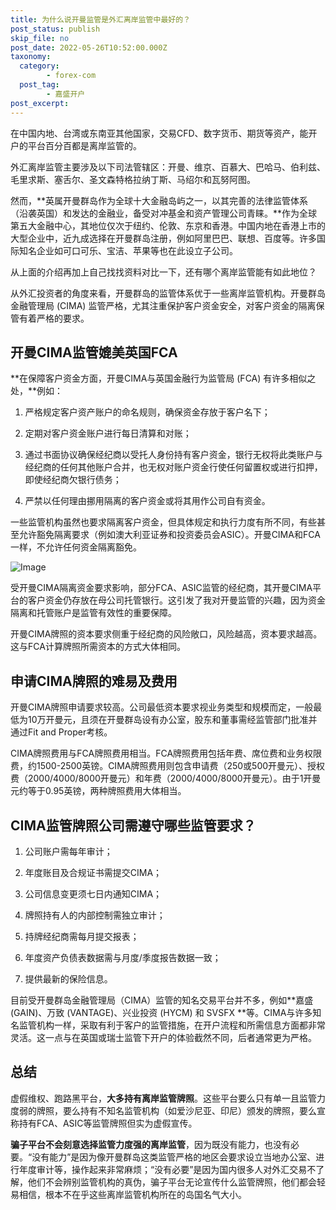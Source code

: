 ```yaml
---
title: 为什么说开曼监管是外汇离岸监管中最好的？
post_status: publish
skip_file: no
post_date: 2022-05-26T10:52:00.000Z
taxonomy:
  category:
        - forex-com
  post_tag:
        - 嘉盛开户
post_excerpt: 
---
```

在中国内地、台湾或东南亚其他国家，交易CFD、数字货币、期货等资产，能开户的平台百分百都是离岸监管的。

外汇离岸监管主要涉及以下司法管辖区：开曼、维京、百慕大、巴哈马、伯利兹、毛里求斯、塞舌尔、圣文森特格拉纳丁斯、马绍尔和瓦努阿图。

然而，**英属开曼群岛作为全球十大金融岛屿之一，以其完善的法律监管体系（沿袭英国）和发达的金融业，备受对冲基金和资产管理公司青睐。**作为全球第五大金融中心，其地位仅次于纽约、伦敦、东京和香港。中国内地在香港上市的大型企业中，近九成选择在开曼群岛注册，例如阿里巴巴、联想、百度等。许多国际知名企业如可口可乐、宝洁、苹果等也在此设立子公司。

从上面的介绍再加上自己找找资料对比一下，还有哪个离岸监管能有如此地位？

从外汇投资者的角度来看，开曼群岛的监管体系优于一些离岸监管机构。开曼群岛金融管理局 (CIMA) 监管严格，尤其注重保护客户资金安全，对客户资金的隔离保管有着严格的要求。

## 开曼CIMA监管媲美英国FCA

**在保障客户资金方面，开曼CIMA与英国金融行为监管局 (FCA) 有许多相似之处，**例如：

1. 严格规定客户资产账户的命名规则，确保资金存放于客户名下；

1. 定期对客户资金账户进行每日清算和对账；

1. 通过书面协议确保经纪商以受托人身份持有客户资金，银行无权将此类账户与经纪商的任何其他账户合并，也无权对账户资金行使任何留置权或进行扣押，即使经纪商欠银行债务；

1. 严禁以任何理由挪用隔离的客户资金或将其用作公司自有资金。

一些监管机构虽然也要求隔离客户资金，但具体规定和执行力度有所不同，有些甚至允许豁免隔离要求（例如澳大利亚证券和投资委员会ASIC）。开曼CIMA和FCA一样，不允许任何资金隔离豁免。

![Image](https://prod-files-secure.s3.us-west-2.amazonaws.com/39ed1227-6d7d-4570-be36-9ccd4a2c4241/bd849744-3fcb-4a37-8312-357962c8f065/image.png?X-Amz-Algorithm=AWS4-HMAC-SHA256&X-Amz-Content-Sha256=UNSIGNED-PAYLOAD&X-Amz-Credential=ASIAZI2LB466QI44AZZE%2F20250304%2Fus-west-2%2Fs3%2Faws4_request&X-Amz-Date=20250304T161509Z&X-Amz-Expires=3600&X-Amz-Security-Token=IQoJb3JpZ2luX2VjELf%2F%2F%2F%2F%2F%2F%2F%2F%2F%2FwEaCXVzLXdlc3QtMiJHMEUCIAnY9YIjWLPiATxR67SRRFW8OjxmDTZg107oLj9zCaW0AiEAsz1BML65C7Znqxz5dFSr9EN7Y3RB5o0oPql03wKJivAqiAQI8P%2F%2F%2F%2F%2F%2F%2F%2F%2F%2FARAAGgw2Mzc0MjMxODM4MDUiDBpMAVF9XlQQdwpu8CrcA1PljuDywohWPwJHlyPS1WQKVR4RzVnI%2FNp5pUyUV%2Byjx3QKQXSfSGWgPXl4qkGOSJI%2BP37AIN8YY7YCUrSHtop8Xn9efr9UKWEYLCBOgoIYYgZvCvTGTtje0Ao7swOFl0QSKFDWCU6Jss1SJbwQk%2BoUtD0IswOoaIuEXdclJXm51ff3YWRcyQCL5vkcGgBOOtknMlK0LUTSjgfEqazIiYWLI2P4kR%2BqpUnC5mYDYhnrdTn2GgC8Vn7DuNh5H8oQqiWKoCBbprCXDy5pWEZJ3SU7M6SVx36zKD3%2BFsOj%2Fx2hwySm93ThcsE2KggoxM6iTJYjUDYtFxUSnyw9dh19lJIthwxXmrxM%2BJSUBYgkwj%2FMkhFkjVTYBatCa%2BOMlWDYx28lhnCdfeO8V9V5m5nrk7Dsuoo7KROHFvRtFdug9sAEfteKg1GTBC3mDbLXNJuOGdj7TVPg5fPkEdn%2FgOIYk2QZzEkDAnUZdNnY8IYQxrljAzpXM5rLcSVdDU1mMzJgWyTEyu9rJDBNdioHK4XGWF8UI7qbj%2FFVGJTrR1PM0aZel%2FTCokGXYjQFi80qdZfeure34AdndTUGWl7Ok6tjgBTGbqRmHHeOr3UOJOW9OCGWMtD6HOgUXs%2BNLjGAMMasnL4GOqUBlNhcU1gvh1E0y0I8UhJiS%2FgztJ%2FIxqKVy4mXhqg35uDQYx%2Fp%2FfOKFGL5q%2ByQrmX9DIBCa7erYVSx2832NnynTZ8MQ7hONPlC741qV7dtn64ASaUMmVJ35j7cRlluUJcbaDQznRwU4%2BzVy0%2FJhk4IjbnViwXrP3RbJY7jAGpppoclGp46RaPZYL0O0FfJmOmHkihFMlONe9y13iKhIRM3XoijuUN2&X-Amz-Signature=d903d44fa3e5454f482d3b6cccba0cb58abb0421cdf9f8c5355c5aee244bc5fe&X-Amz-SignedHeaders=host&x-id=GetObject)

受开曼CIMA隔离资金要求影响，部分FCA、ASIC监管的经纪商，其开曼CIMA平台的客户资金仍存放在母公司托管银行。这引发了我对开曼监管的兴趣，因为资金隔离和托管账户是监管有效性的重要保障。

开曼CIMA牌照的资本要求侧重于经纪商的风险敞口，风险越高，资本要求越高。这与FCA计算牌照所需资本的方式大体相同。

## **申请CIMA牌照的难易及费用**

开曼CIMA牌照申请要求较高。公司最低资本要求视业务类型和规模而定，一般最低为10万开曼元，且须在开曼群岛设有办公室，股东和董事需经监管部门批准并通过Fit and Proper考核。

CIMA牌照费用与FCA牌照费用相当。FCA牌照费用包括年费、席位费和业务权限费，约1500-2500英镑。CIMA牌照费用则包含申请费（250或500开曼元）、授权费（2000/4000/8000开曼元）和年费（2000/4000/8000开曼元）。由于1开曼元约等于0.95英镑，两种牌照费用大体相当。

## CIMA监管牌照公司需遵守哪些监管要求？

1. 公司账户需每年审计；

1. 年度账目及合规证书需提交CIMA；

1. 公司信息变更须七日内通知CIMA；

1. 牌照持有人的内部控制需独立审计；

1. 持牌经纪商需每月提交报表；

1. 年度资产负债表数据需与月度/季度报告数据一致；

1. 提供最新的保险信息。

目前受开曼群岛金融管理局（CIMA）监管的知名交易平台并不多，例如**嘉盛 (GAIN)、万致 (VANTAGE)、兴业投资 (HYCM) 和 SVSFX **等。CIMA与许多知名监管机构一样，采取有利于客户的监管措施，在开户流程和所需信息方面都非常灵活。这一点与在英国或瑞士监管下开户的体验截然不同，后者通常更为严格。

## 总结

虚假维权、跑路黑平台，**大多持有离岸监管牌照**。这些平台要么只有单一且监管力度弱的牌照，要么持有不知名监管机构（如爱沙尼亚、印尼）颁发的牌照，要么宣称持有FCA、ASIC等监管牌照但实为虚假宣传。

**骗子平台不会刻意选择监管力度强的离岸监管**，因为既没有能力，也没有必要。“没有能力”是因为像开曼群岛这类监管严格的地区会要求设立当地办公室、进行年度审计等，操作起来非常麻烦；“没有必要”是因为国内很多人对外汇交易不了解，他们不会辨别监管机构的真伪，骗子平台无论宣传什么监管牌照，他们都会轻易相信，根本不在乎这些离岸监管机构所在的岛国名气大小。